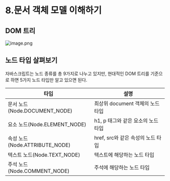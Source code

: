 # 8.문서 객체 모델 이해하기

## DOM 트리

![image.png](https://encrypted-tbn0.gstatic.com/images?q=tbn:ANd9GcQGkZMu16yLBC5Z5lfK_Ew6Czcw1Z-eR5i1Cg&s)

## 노드 타입 살펴보기

자바스크립트는 노드 종류를 총 9가지로 나누고 있지만, 현대적인 DOM 트리를 기준으로 하면 5가지 노드 타입만 알고 있으면 된다.

| 타입 | 설명 |
| --- | --- |
| 문서 노드(Node.DOCUMENT_NODE) | 최상위 document 객체의 노드 타입 |
| 요소 노드(Node.ELEMENT_NODE) | h1, p 태그와 같은 요소의 노드 타입 |
| 속성 노드(Node.ATTRIBUTE_NODE) | href, src와 같은 속성의 노드 타입 |
| 텍스트 노드(Node.TEXT_NODE) | 텍스트에 해당하는 노드 타입 |
| 주석 노드(Node.COMMENT_NODE) | 주석에 해당하는 노드 타입 |
